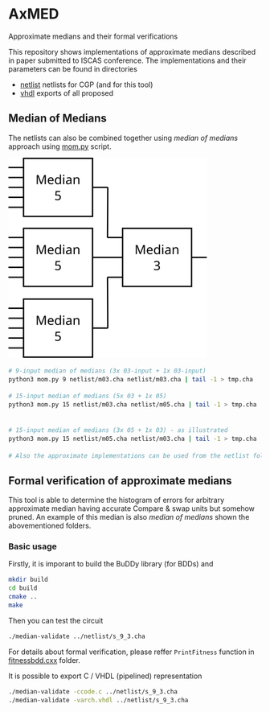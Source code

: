 # AxMED
Approximate medians and their formal verifications

This repository shows implementations of approximate medians described in paper submitted to ISCAS conference. The implementations and their parameters can be found in directories
*  [netlist](netlist) netlists for CGP (and for this tool)
*  [vhdl](VHDL) exports of all proposed 

## Median of Medians
The netlists can also be combined together using _median of medians_ approach using [mom.py](mom.py) script.

![median of medians](img/mom.png)

```bash
# 9-input median of medians (3x 03-input + 1x 03-input)
python3 mom.py 9 netlist/m03.cha netlist/m03.cha | tail -1 > tmp.cha

# 15-input median of medians (5x 03 + 1x 05)
python3 mom.py 15 netlist/m03.cha netlist/m05.cha | tail -1 > tmp.cha


# 15-input median of medians (3x 05 + 1x 03) - as illustrated
python3 mom.py 15 netlist/m05.cha netlist/m03.cha | tail -1 > tmp.cha

# Also the approximate implementations can be used from the netlist folder
```


## Formal verification of approximate medians
This tool is able to determine the histogram of errors for arbitrary approximate median having accurate Compare & swap units but somehow pruned. An example of this median is also _median of medians_ shown the abovementioned folders. 

### Basic usage
Firstly, it is imporant to build the BuDDy library (for BDDs) and 
```sh
mkdir build
cd build
cmake ..
make
```

Then you can test the circuit
```sh
./median-validate ../netlist/s_9_3.cha
```

For details about formal verification, please reffer `PrintFitness` function in [fitnessbdd.cxx](src/fitnessbdd.cxx) folder.


It is possible to export C / VHDL (pipelined) representation
```sh
./median-validate -ccode.c ../netlist/s_9_3.cha
./median-validate -varch.vhdl ../netlist/s_9_3.cha
```